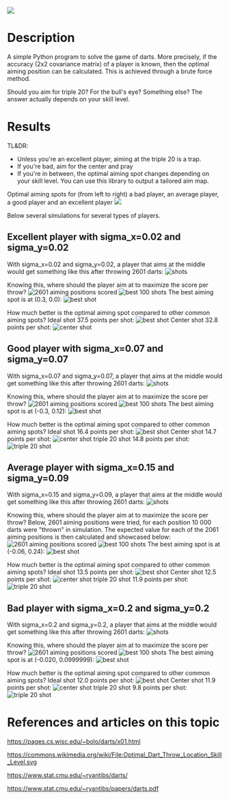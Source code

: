 ![](2022-12-25-23-42-02.png)

# Description
A simple Python program to solve the game of darts. More precisely, if the accuracy (2x2 covariance matrix) of a player is known, then the optimal aiming position can be calculated. This is achieved through a brute force method.

Should you aim for triple 20? For the bull's eye? Something else? The answer actually depends on your skill level.

# Results
TL&DR: 
- Unless you're an excellent player, aiming at the triple 20 is a trap.
- If you're bad, aim for the center and pray
- If you're in between, the optimal aiming spot changes depending on your skill level. You can use this library to output a tailored aim map.

Optimal aiming spots for (from left to right) a bad player, an average player, a good player and an excellent player
![](2022-12-25-23-55-44.png)


Below several simulations for several types of players.

## Excellent player with sigma_x=0.02 and sigma_y=0.02

With sigma_x=0.02 and sigma_y=0.02, a player that aims at the middle would get something like this after throwing 2601 darts:
![shots](img/sx0.02_sy0.02_center)

Knowing this, where should the player aim at to maximize the score per throw?
![2601 aiming positions scored](img/sorted_spots2601_size10000_sx0.02_sy0.02)
![best 100 shots](img/sorted_spots2601_size10000_sx0.02_sy0.02_top100)
The best aiming spot is at (0.3, 0.0):
![best shot](img/sorted_spots2601_size10000_sx0.02_sy0.02_top1)

How much better is the optimal aiming spot compared to other common aiming spots?
Ideal shot 37.5 points per shot:
![best shot](img/sx0.02_sy0.02_ideal)
Center shot 32.8 points per shot:
![center shot](img/sx0.02_sy0.02_center)

## Good player with sigma_x=0.07 and sigma_y=0.07

With sigma_x=0.07 and sigma_y=0.07, a player that aims at the middle would get something like this after throwing 2601 darts:
![shots](img/sx0.07_sy0.07_center)

Knowing this, where should the player aim at to maximize the score per throw?
![2601 aiming positions scored](img/sorted_spots2601_size10000_sx0.07_sy0.07)
![best 100 shots](img/sorted_spots2601_size10000_sx0.07_sy0.07_top100)
The best aiming spot is at (-0.3, 0.12):
![best shot](img/sorted_spots2601_size10000_sx0.07_sy0.07_top1)

How much better is the optimal aiming spot compared to other common aiming spots?
Ideal shot 16.4 points per shot:
![best shot](img/sx0.07_sy0.07_ideal)
Center shot 14.7 points per shot:
![center shot](img/sx0.07_sy0.07_center)
triple 20 shot 14.8 points per shot:
![triple 20 shot](img/sx0.07_sy0.07_triple_20)

## Average player with sigma_x=0.15 and sigma_y=0.09

With sigma_x=0.15 and sigma_y=0.09, a player that aims at the middle would get something like this after throwing 2601 darts:
![shots](img/sx0.15_sy0.09_center)

Knowing this, where should the player aim at to maximize the score per throw?
Below, 2601 aiming positions were tried, for each position 10 000 darts were "thrown" in simulation. The expected value for each of the 2061 aiming positions is then calculated and showcased below:
![2601 aiming positions scored](img/sorted_spots2601_size10000_sx0.15_sy0.09)
![best 100 shots](img/sorted_spots2601_size10000_sx0.15_sy0.09_top100)
The best aiming spot is at (-0.06, 0.24):
![best shot](img/sorted_spots2601_size10000_sx0.15_sy0.09_top1)

How much better is the optimal aiming spot compared to other common aiming spots?
Ideal shot 13.5 points per shot:
![best shot](img/sx0.15_sy0.09_ideal)
Center shot 12.5 points per shot:
![center shot](img/sx0.15_sy0.09_center)
triple 20 shot 11.9 points per shot:
![triple 20 shot](img/sx0.15_sy0.09_triple_20)

## Bad player with sigma_x=0.2 and sigma_y=0.2

With sigma_x=0.2 and sigma_y=0.2, a player that aims at the middle would get something like this after throwing 2601 darts:
![shots](img/sx0.2_sy0.2_center)

Knowing this, where should the player aim at to maximize the score per throw?
![2601 aiming positions scored](img/sorted_spots2601_size10000_sx0.2_sy0.2)
![best 100 shots](img/sorted_spots2601_size10000_sx0.2_sy0.2_top100)
The best aiming spot is at (-0.020, 0.0999999):
![best shot](img/sorted_spots2601_size10000_sx0.2_sy0.2_top1)

How much better is the optimal aiming spot compared to other common aiming spots?
Ideal shot 12.0 points per shot:
![best shot](img/sx0.2_sy0.2_ideal)
Center shot 11.9 points per shot:
![center shot](img/sx0.2_sy0.2_center)
triple 20 shot 9.8 points per shot:
![triple 20 shot](img/sx0.2_sy0.2_triple_20)

# References and articles on this topic
https://pages.cs.wisc.edu/~bolo/darts/x01.html

https://commons.wikimedia.org/wiki/File:Optimal_Dart_Throw_Location_Skill_Level.svg

https://www.stat.cmu.edu/~ryantibs/darts/

https://www.stat.cmu.edu/~ryantibs/papers/darts.pdf

